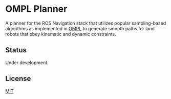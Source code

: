 # OMPL Planner

A planner for the ROS Navigation stack that utilizes popular sampling-based algorithms as implemented in [OMPL](https://ompl.kavrakilab.org/planners.html) to generate smooth paths for land robots that obey kinematic and dynamic constraints.

## Status

Under development.

## License

[MIT](LICENSE)
